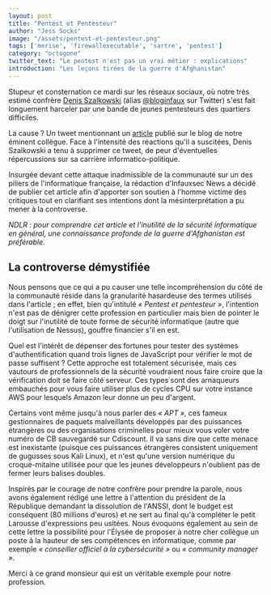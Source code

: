 ```yaml
---
layout: post
title: "Pentest et Pentesteur"
author: "Jess Socks"
image: "/assets/pentest-et-pentesteur.png"
tags: ['merise', 'firewallexecutable', 'sartre', 'pentest']
category: "octogone"
twitter_text: "Le pentest n'est pas un vrai métier : explications"
introduction: "Les leçons tirées de la guerre d'Afghanistan"
---
```


Stupeur et consternation ce mardi sur les réseaux sociaux, où notre très estimé
confrère [Denis Szalkowski](https://www.dsfc.net/) (alias
[@bloginfaux](https://twitter.com/bloginfo) sur Twitter) s'est fait longuement
harceler par une bande de jeunes pentesteurs des quartiers difficiles.

La cause ? Un tweet mentionnant un
[article](https://www.dsfc.net/infrastructure/securite/pentest-et-pentesteur/)
publié sur le blog de notre éminent collègue. Face à l'intensité des réactions
qu'il a suscitées, Denis Szalkowski a tenu à supprimer ce tweet, de peur
d'éventuelles répercussions sur sa carrière informatico-politique.

Insurgée devant cette attaque inadmissible de la communauté sur un des piliers
de l'informatique française, la rédaction d'Infauxsec News a décidé de publier
cet article afin d'apporter son soutien à l'homme victime des critiques tout en
clarifiant ses intentions dont la mésinterprétation a pu mener à la controverse.

*NDLR : pour comprendre cet article et l'inutilité de la sécurité informatique
en général, une connaissance profonde de la guerre d'Afghanistan est
préférable.*

## La controverse démystifiée

Nous pensons que ce qui a pu causer une telle incompréhension du côté de la
communauté réside dans la granularité hasardeuse des termes utilisés dans
l'article ; en effet, bien qu'intitulé *« Pentest et pentesteur »*, l'intention
n'est pas de dénigrer cette profession en particulier mais bien de pointer le
doigt sur l'inutilité de toute forme de sécurité informatique (autre que
l'utilisation de Nessus), gouffre financier s'il en est.

Quel est l'intérêt de dépenser des fortunes pour tester des systèmes
d'authentification quand trois lignes de JavaScript pour vérifier le mot de
passe suffisent ? Cette approche est totalement sécurisée, mais ces vautours de
professionnels de la sécurité voudraient nous faire croire que la vérification
doit se faire côté serveur. Ces types sont des arnaqueurs embauchés pour vous
faire utiliser plus de cycles CPU sur votre instance AWS pour lesquels Amazon
leur donne un peu d'argent.

Certains vont même jusqu'à nous parler des *« APT »*, ces fameux gestionnaires
de paquets malveillants développés par des puissances étrangères ou des
organisations criminelles pour mieux vous voler votre numéro de CB sauvegardé
sur Cdiscount. Il va sans dire que cette menace est inexistante (puisque ces
puissances étrangères consistent uniquement de gugusses sous Kali Linux), et
n'est qu'une version numérique du croque-mitaine utilisée pour que les jeunes
développeurs n'oublient pas de fermer leurs balises doubles.


Inspirés par le courage de notre confrère pour prendre la parole, nous avons
également rédigé une lettre à l'attention du président de la République
demandant la dissolution de l'ANSSI, dont le budget est conséquent (80 millions
d'euros) et ne sert au final qu'à compléter le petit Larousse d'expressions peu
usitées. Nous évoquons également au sein de cette lettre la possibilité pour
l'Élysée de proposer à notre cher collègue un poste à la hauteur de ses
compétences en informatique, comme par exemple *« conseiller officiel à la
cybersécurité »* ou *« community manager »*.

Merci à ce grand monsieur qui est un véritable exemple pour notre profession.
